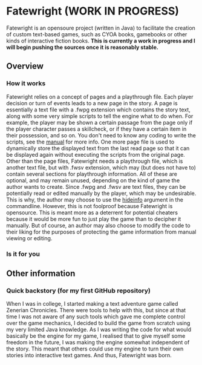 # Fatewright (WORK IN PROGRESS)
Fatewright is an opensoure project (written in Java) to facilitate the creation of custom text-based games, such as CYOA books, gamebooks or other kinds of interactive fiction books. **This is currently a work in progress and I will begin pushing the sources once it is reasonably stable.**

## Overview
### How it works
Fatewright relies on a concept of pages and a playthrough file. Each player decision or turn of events leads to a new page in the story. A page is essentially a text file with a .fwpg extension which contains the story text, along with some very simple scripts to tell the engine what to do when. For example, the player may be shown a certain passage from the page only if the player character passes a skillcheck, or if they have a certain item in their possession, and so on. You don't need to know any coding to write the scripts, see the [manual]() for more info. One more page file is used to dynamically store the displayed text from the last read page so that it can be displayed again without executing the scripts from the original page. Other than the page files, Fatewright needs a playthrough file, which is another text file, but with .fwsv extension, which may (but does not have to) contain several sections for playthrough information. All of these are optional, and may remain unused, depending on the kind of game the author wants to create. Since .fwpg and .fwsv are text files, they can be potentially read or edited manually by the player, which may be undesirable. This is why, the author may choose to use the [hideinfo]() argument in the commandline. However, this is not foolproof because Fatewright is opensource. This is meant more as a deterrent for potential cheaters because it would be more fun to just play the game than to decipher it manually. But of course, an author may also choose to modify the code to their liking for the purposes of protecting the game information from manual viewing or editing.
### Is it for you
### 

## Other information
### Quick backstory (for my first GitHub repository)
When I was in college, I started making a text adventure game called Zenerian Chronicles. There were tools to help with this, but since at that time I was not aware of any such tools which gave me complete control over the game mechanics, I decided to build the game from scratch using my very limited Java knowledge. As I was writing the code for what would basically be the engine for my game, I realised that to give myself some freedom in the future, I was making the engine somewhat independent of the story. This meant that others could use my engine to turn their own stories into interactive text games. And thus, Fatewright was born.
